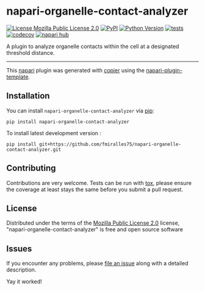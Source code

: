 # napari-organelle-contact-analyzer

[![License Mozilla Public License 2.0](https://img.shields.io/pypi/l/napari-organelle-contact-analyzer.svg?color=green)](https://github.com/fmiralles75/napari-organelle-contact-analyzer/raw/main/LICENSE)
[![PyPI](https://img.shields.io/pypi/v/napari-organelle-contact-analyzer.svg?color=green)](https://pypi.org/project/napari-organelle-contact-analyzer)
[![Python Version](https://img.shields.io/pypi/pyversions/napari-organelle-contact-analyzer.svg?color=green)](https://python.org)
[![tests](https://github.com/fmiralles75/napari-organelle-contact-analyzer/workflows/tests/badge.svg)](https://github.com/fmiralles75/napari-organelle-contact-analyzer/actions)
[![codecov](https://codecov.io/gh/fmiralles75/napari-organelle-contact-analyzer/branch/main/graph/badge.svg)](https://codecov.io/gh/fmiralles75/napari-organelle-contact-analyzer)
[![napari hub](https://img.shields.io/endpoint?url=https://api.napari-hub.org/shields/napari-organelle-contact-analyzer)](https://napari-hub.org/plugins/napari-organelle-contact-analyzer)

A plugin to analyze organelle contacts within the cell at a designated threshold distance.

----------------------------------

This [napari] plugin was generated with [copier] using the [napari-plugin-template].

<!--
Don't miss the full getting started guide to set up your new package:
https://github.com/napari/napari-plugin-template#getting-started

and review the napari docs for plugin developers:
https://napari.org/stable/plugins/index.html
-->

## Installation

You can install `napari-organelle-contact-analyzer` via [pip]:

    pip install napari-organelle-contact-analyzer



To install latest development version :

    pip install git+https://github.com/fmiralles75/napari-organelle-contact-analyzer.git


## Contributing

Contributions are very welcome. Tests can be run with [tox], please ensure
the coverage at least stays the same before you submit a pull request.

## License

Distributed under the terms of the [Mozilla Public License 2.0] license,
"napari-organelle-contact-analyzer" is free and open source software

## Issues

If you encounter any problems, please [file an issue] along with a detailed description.

[napari]: https://github.com/napari/napari
[copier]: https://copier.readthedocs.io/en/stable/
[@napari]: https://github.com/napari
[MIT]: http://opensource.org/licenses/MIT
[BSD-3]: http://opensource.org/licenses/BSD-3-Clause
[GNU GPL v3.0]: http://www.gnu.org/licenses/gpl-3.0.txt
[GNU LGPL v3.0]: http://www.gnu.org/licenses/lgpl-3.0.txt
[Apache Software License 2.0]: http://www.apache.org/licenses/LICENSE-2.0
[Mozilla Public License 2.0]: https://www.mozilla.org/media/MPL/2.0/index.txt
[napari-plugin-template]: https://github.com/napari/napari-plugin-template

[file an issue]: https://github.com/fmiralles75/napari-organelle-contact-analyzer/issues

[napari]: https://github.com/napari/napari
[tox]: https://tox.readthedocs.io/en/latest/
[pip]: https://pypi.org/project/pip/
[PyPI]: https://pypi.org/

Yay it worked!
